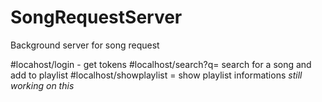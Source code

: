 # SongRequestServer
Background server for song request

#locahost/login - get tokens
#localhost/search?q= search for a song and add to playlist
#localhost/showplaylist =  show playlist  informations *still working on this* 
